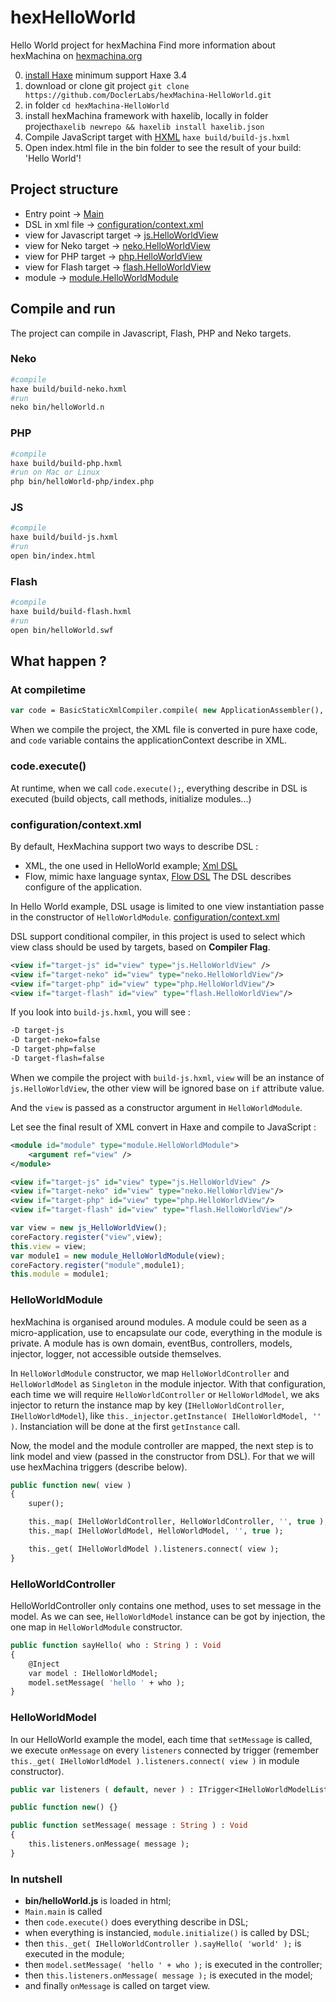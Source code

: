 # hexHelloWorld
Hello World project for hexMachina
Find more information about hexMachina on [hexmachina.org](http://hexmachina.org)

0. [install Haxe](http://haxe.org/download/) minimum support Haxe 3.4
1. download or clone git project `git clone https://github.com/DoclerLabs/hexMachina-HelloWorld.git`
2. in folder `cd hexMachina-HelloWorld`
3. install hexMachina framework with haxelib, locally in folder project`haxelib newrepo && haxelib install haxelib.json`
4. Compile JavaScript target with [HXML](http://haxe.org/manual/compiler-usage-hxml.html) `haxe build/build-js.hxml`
5. Open index.html file in the bin folder to see the result of your build: 'Hello World'!

## Project structure
* Entry point -> [Main](https://github.com/DoclerLabs/hexMachina-HelloWorld/blob/master/src/Main.hx)
* DSL in xml file -> [configuration/context.xml](https://github.com/DoclerLabs/hexMachina-HelloWorld/blob/master/src/configuration/context.xml)
* view for Javascript target -> [js.HelloWorldView](https://github.com/DoclerLabs/hexMachina-HelloWorld/blob/master/src/js/HelloWorldView.hx)
* view for Neko target -> [neko.HelloWorldView](https://github.com/DoclerLabs/hexMachina-HelloWorld/blob/master/src/neko/HelloWorldView.hx)
* view for PHP target -> [php.HelloWorldView](https://github.com/DoclerLabs/hexMachina-HelloWorld/blob/master/src/php/HelloWorldView.hx)
* view for Flash target -> [flash.HelloWorldView](https://github.com/DoclerLabs/hexMachina-HelloWorld/blob/master/src/flash/HelloWorldView.hx)
* module -> [module.HelloWorldModule](https://github.com/DoclerLabs/hexMachina-HelloWorld/blob/master/src/module/HelloWorldModule.hx)

## Compile and run
The project can compile in Javascript, Flash, PHP and Neko targets. 
### Neko
```bash
#compile
haxe build/build-neko.hxml
#run
neko bin/helloWorld.n
```
### PHP
```bash
#compile
haxe build/build-php.hxml
#run on Mac or Linux
php bin/helloWorld-php/index.php
```
### JS
```bash
#compile
haxe build/build-js.hxml
#run
open bin/index.html
```

### Flash
```bash
#compile
haxe build/build-flash.hxml
#run
open bin/helloWorld.swf
```

## What happen ?
### At compiletime 
```haxe
var code = BasicStaticXmlCompiler.compile( new ApplicationAssembler(), "configuration/context.xml" );
```
When we compile the project, the XML file is converted in pure haxe code, and `code` variable contains the applicationContext describe in XML. 

### code.execute()
At runtime, when we call `code.execute();`, everything describe in DSL is executed (build objects, call methods, initialize modules...)

### configuration/context.xml
By default, HexMachina support two ways to describe DSL : 
* XML, the one used in HelloWorld example; [Xml DSL](https://github.com/DoclerLabs/hexDSL/blob/master/src/hex/compiletime/xml/README.md)
* Flow, mimic haxe language syntax, [Flow DSL](https://github.com/DoclerLabs/hexDSL/blob/master/src/hex/compiletime/flow/README.md)
The DSL describes configure of the application. 

In Hello World example, DSL usage is limited to one view instantiation passe in the constructor of `HelloWorldModule`. [configuration/context.xml](https://github.com/DoclerLabs/hexMachina-HelloWorld/blob/master/src/configuration/context.xml)

DSL support conditional compiler, in this project is used to select which view class should be used by targets, based on **Compiler Flag**. 
```xml
<view if="target-js" id="view" type="js.HelloWorldView" />
<view if="target-neko" id="view" type="neko.HelloWorldView"/>
<view if="target-php" id="view" type="php.HelloWorldView"/>
<view if="target-flash" id="view" type="flash.HelloWorldView"/>
```
If you look into `build-js.hxml`, you will see : 
```bash
-D target-js
-D target-neko=false
-D target-php=false
-D target-flash=false
```
When we compile the project with `build-js.hxml`, `view` will be an instance of `js.HelloWorldView`, the other view will be ignored base on `if` attribute value. 

And the `view` is passed as a constructor argument in `HelloWorldModule`. 

Let see the final result of XML convert in Haxe and compile to JavaScript : 
```xml
<module id="module" type="module.HelloWorldModule">
    <argument ref="view" />
</module>

<view if="target-js" id="view" type="js.HelloWorldView" />
<view if="target-neko" id="view" type="neko.HelloWorldView"/>
<view if="target-php" id="view" type="php.HelloWorldView"/>
<view if="target-flash" id="view" type="flash.HelloWorldView"/>
```

```javascript
var view = new js_HelloWorldView();
coreFactory.register("view",view);
this.view = view;
var module1 = new module_HelloWorldModule(view);
coreFactory.register("module",module1);
this.module = module1;
```
### HelloWorldModule
hexMachina is organised around modules. 
A module could be seen as a micro-application, use to encapsulate our code, everything in the module is private. 
A module has is own domain, eventBus, controllers, models, injector, logger, not accessible outside themselves. 

In `HelloWorldModule` constructor, we map `HelloWorldController` and `HelloWorldModel` as `Singleton` in the module injector. 
With that configuration, each time we will require `HelloWorldController` or `HelloWorldModel`, we aks injector to return the instance map by key (`IHelloWorldController`, `IHelloWorldModel`), like `this._injector.getInstance( IHelloWorldModel, '' )`. Instanciation will be done at the first `getInstance` call. 

Now, the model and the module controller are mapped, the next step is to link model and view (passed in the constructor from DSL). 
For that we will use hexMachina triggers (describe below).  
```haxe
public function new( view ) 
{
    super();

    this._map( IHelloWorldController, HelloWorldController, '', true );
    this._map( IHelloWorldModel, HelloWorldModel, '', true );

    this._get( IHelloWorldModel ).listeners.connect( view );
}
```

### HelloWorldController
HelloWorldController only contains one method, uses to set message in the model. 
As we can see, `HelloWorldModel` instance can be got by injection, the one map in `HelloWorldModule` constructor. 
```haxe
public function sayHello( who : String ) : Void
{
    @Inject
    var model : IHelloWorldModel;
    model.setMessage( 'hello ' + who );
}
```

### HelloWorldModel
In our HelloWorld example the model, each time that `setMessage` is called, we execute `onMessage` on every `listeners` connected by trigger (remember `this._get( IHelloWorldModel ).listeners.connect( view )` in module constructor). 
```haxe
public var listeners ( default, never ) : ITrigger<IHelloWorldModelListener>;

public function new() {}

public function setMessage( message : String ) : Void 
{
    this.listeners.onMessage( message );
}
```

### In nutshell
* **bin/helloWorld.js** is loaded in html;
* `Main.main` is called
* then `code.execute()` does everything describe in DSL; 
* when everything is instancied, `module.initialize()` is called by DSL;
* then `this._get( IHelloWorldController ).sayHello( 'world' );` is executed in the module; 
* then `model.setMessage( 'hello ' + who );` is executed in the controller;
* then `this.listeners.onMessage( message );` is executed in the model;
* and finally `onMessage` is called on target view. 